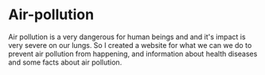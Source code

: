 # Air-pollution
Air pollution is a very dangerous for human beings and and it's impact is very severe on our lungs. So I created a website for what we can we do to prevent air pollution from happening, and information about health diseases and some facts about air pollution.
